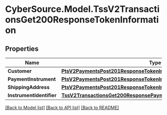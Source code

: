 # CyberSource.Model.TssV2TransactionsGet200ResponseTokenInformation
## Properties

Name | Type | Description | Notes
------------ | ------------- | ------------- | -------------
**Customer** | [**PtsV2PaymentsPost201ResponseTokenInformationCustomer**](PtsV2PaymentsPost201ResponseTokenInformationCustomer.md) |  | [optional] 
**PaymentInstrument** | [**PtsV2PaymentsPost201ResponseTokenInformationPaymentInstrument**](PtsV2PaymentsPost201ResponseTokenInformationPaymentInstrument.md) |  | [optional] 
**ShippingAddress** | [**PtsV2PaymentsPost201ResponseTokenInformationShippingAddress**](PtsV2PaymentsPost201ResponseTokenInformationShippingAddress.md) |  | [optional] 
**InstrumentIdentifier** | [**TssV2TransactionsGet200ResponsePaymentInformationInstrumentIdentifier**](TssV2TransactionsGet200ResponsePaymentInformationInstrumentIdentifier.md) |  | [optional] 

[[Back to Model list]](../README.md#documentation-for-models) [[Back to API list]](../README.md#documentation-for-api-endpoints) [[Back to README]](../README.md)

